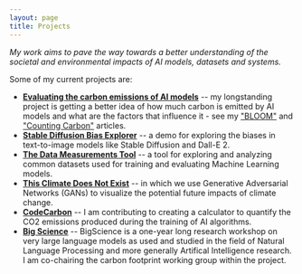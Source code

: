 ```yaml
---
layout: page
title: Projects
---
```

*My work aims to pave the way towards a better understanding of the societal and environmental impacts of AI models, datasets and systems.*

Some of my current projects are:

* [**Evaluating the carbon emissions of AI models**](https://huggingface.co/spaces/huggingface/Carbon-Compare) -- my longstanding project is getting a better idea of how much carbon is emitted by AI models and what are the factors that influence it - see my ["BLOOM"](https://arxiv.org/abs/2211.02001) and ["Counting Carbon"](https://arxiv.org/abs/2302.08476) articles.
* [**Stable Diffusion Bias Explorer**](https://huggingface.co/spaces/sasha/StableDiffusionBiasExplorer) -- a demo for exploring the biases in text-to-image models like Stable Diffusion and Dall-E 2.
* [**The Data Measurements Tool**](https://huggingface.co/spaces/huggingface/data-measurements-tool) -- a tool for exploring and analyzing common datasets used for training and evaluating Machine Learning models.
* [**This Climate Does Not Exist**](https://mila.quebec/en/ai-society/visualizing-climate-change/) -- in which we use Generative Adversarial Networks (GANs) to visualize the potential future impacts of climate change.
* [**CodeCarbon**](https://codecarbon.io/) -- I am contributing to creating a calculator to quantify the CO2 emissions produced during the training of AI algorithms.
* [**Big Science**](https://bigscience.huggingface.co/) -- BigScience is a one-year long research workshop on very large language models as used and studied in the field of Natural Language Processing and more generally Artifical Intelligence research. I am co-chairing the carbon footprint working group within the project.
